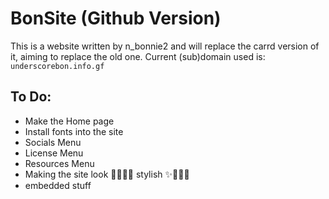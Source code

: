 # BonSite (Github Version)
This is a website written by n_bonnie2 and will replace the carrd version of it, aiming to replace the old one.
Current (sub)domain used is: `underscorebon.info.gf`

## To Do:
- Make the Home page
- Install fonts into the site
- Socials Menu
- License Menu
- Resources Menu
- Making the site look 🌟🌟💫✨ stylish ✨💫🌟🌟
- embedded stuff
